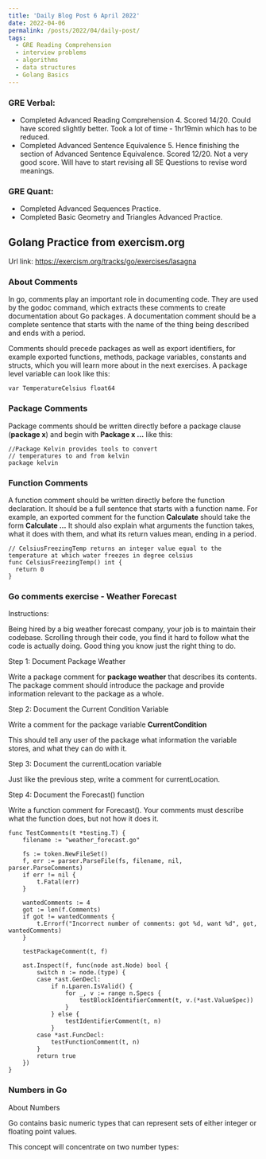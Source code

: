 ```yaml
---
title: 'Daily Blog Post 6 April 2022'
date: 2022-04-06
permalink: /posts/2022/04/daily-post/
tags:
  - GRE Reading Comprehension
  - interview problems 
  - algorithms
  - data structures
  - Golang Basics
---
```

### GRE Verbal:
- Completed Advanced Reading Comprehension 4. Scored 14/20. Could have scored slightly better. Took a lot of time - 1hr19min which has to be reduced.
- Completed Advanced Sentence Equivalence 5. Hence finishing the section of Advanced Sentence Equivalence. Scored 12/20. Not a very good score. Will have to start revising all SE Questions to revise word meanings.

### GRE Quant:
- Completed Advanced Sequences Practice.
- Completed Basic Geometry and Triangles Advanced Practice.

## Golang Practice from exercism.org
Url link: https://exercism.org/tracks/go/exercises/lasagna
### About Comments
In go, comments play an important role in documenting code. They are used by the godoc command, which extracts these comments to create documentation about Go packages.
A documentation comment should be a complete sentence that starts with the name of the thing being described and ends with a period.

Comments should precede packages as well as export identifiers, for example exported functions, methods, package variables, constants and structs, which you will learn more about in the next exercises.
A package level variable can look like this:
```
var TemperatureCelsius float64
```
### Package Comments
Package comments should be written directly before a package clause (**package x**) and begin with **Package x ...** like this:
```
//Package Kelvin provides tools to convert
// temperatures to and from kelvin
package kelvin
```

### Function Comments
A function comment should be written directly before the function declaration. It should be a full sentence that starts with a function name. For example, an exported comment for the function 
**Calculate** should take the form **Calculate ...** It should also explain what arguments the function takes, what it does with them, and what its return values mean, ending in a period.
```
// CelsiusFreezingTemp returns an integer value equal to the temperature at which water freezes in degree celsius
func CelsiusFreezingTemp() int {
  return 0
}
```

### Go comments exercise - Weather Forecast

Instructions:

Being hired by a big weather forecast company, your job is to maintain their codebase. Scrolling through their code, you find it hard to follow what the code is actually doing.
Good thing you know just the right thing to do.

Step 1: Document Package Weather

Write a package comment for **package weather** that describes its contents. The package comment should introduce the package and provide information relevant to the package as a whole.

Step 2: Document the Current Condition Variable

Write a comment for the package variable **CurrentCondition**

This should tell any user of the package what information the variable stores, and what they can do with it.

Step 3: Document the currentLocation variable

Just like the previous step, write a comment for currentLocation.

Step 4: Document the Forecast() function

Write a function comment for Forecast(). Your comments must describe what the function does, but not how it does it.

```
func TestComments(t *testing.T) {
	filename := "weather_forecast.go"

	fs := token.NewFileSet()
	f, err := parser.ParseFile(fs, filename, nil, parser.ParseComments)
	if err != nil {
		t.Fatal(err)
	}

	wantedComments := 4
	got := len(f.Comments)
	if got != wantedComments {
		t.Errorf("Incorrect number of comments: got %d, want %d", got, wantedComments)
	}

	testPackageComment(t, f)

	ast.Inspect(f, func(node ast.Node) bool {
		switch n := node.(type) {
		case *ast.GenDecl:
			if n.Lparen.IsValid() {
				for _, v := range n.Specs {
					testBlockIdentifierComment(t, v.(*ast.ValueSpec))
				}
			} else {
				testIdentifierComment(t, n)
			}
		case *ast.FuncDecl:
			testFunctionComment(t, n)
		}
		return true
	})
}
```

### Numbers in Go
About Numbers

Go contains basic numeric types that can represent sets of either integer or floating point values.

This concept will concentrate on two number types:
 

